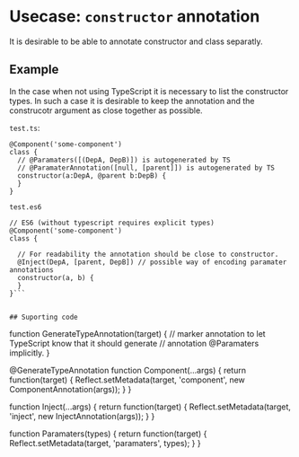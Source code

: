 # Usecase: `constructor` annotation

It is desirable to be able to annotate constructor and class separatly. 


## Example

In the case when not using TypeScript it is necessary to list the 
constructor types. In such a case it is desirable to keep the annotation 
and the construcotr argument as close together as possible.

`test.ts`:
```
@Component('some-component')
class {
  // @Paramaters([(DepA, DepB)]) is autogenerated by TS
  // @ParamaterAnnotation([null, [parent]]) is autogenerated by TS
  constructor(a:DepA, @parent b:DepB) {
  }
}

```

`test.es6`
```
// ES6 (without typescript requires explicit types)
@Component('some-component')
class {

  // For readability the annotation should be close to constructor.
  @Inject(DepA, [parent, DepB]) // possible way of encoding paramater annotations
  constructor(a, b) {
  }
}```


## Suporting code

```
function GenerateTypeAnnotation(target) {
  // marker annotation to let TypeScript know that it should generate
  // annotation @Paramaters implicitly.
}

@GenerateTypeAnnotation
function Component(...args) {
  return function(target) {
    Reflect.setMetadata(target, 'component', new ComponentAnnotation(args));
  }
}

function Inject(...args) {
  return function(target) {
    Reflect.setMetadata(target, 'inject', new InjectAnnotation(args));
  }
}

function Paramaters(types) {
  return function(target) {
    Reflect.setMetadata(target, 'paramaters', types);
  }
}
```